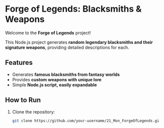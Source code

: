 # Forge of Legends: Blacksmiths & Weapons

Welcome to the **Forge of Legends** project!

This Node.js project generates **random legendary blacksmiths and their signature weapons**, providing detailed descriptions for each.

## Features
- Generates **famous blacksmiths from fantasy worlds**
- Provides **custom weapons with unique lore**
- Simple **Node.js script, easily expandable**

## How to Run

1. Clone the repository:
   ```bash
   git clone https://github.com/your-username/21_Mon_ForgeOfLegends.git
